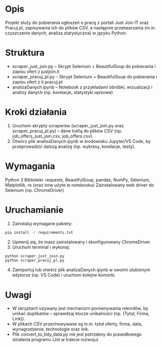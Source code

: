 # Opis
Projekt służy do pobierania ogłoszeń o pracę z portali Just Join IT oraz Pracuj.pl, zapisywania ich do plików CSV, a następnie przetwarzania (m.in. czyszczenie danych, analiza statystyczna) w języku Python.

# Struktura
* scraper_just_join.py – Skrypt Selenium + BeautifulSoup do pobierania i zapisu ofert z justjoin.it
* scraper_pracuj_pl.py – Skrypt Selenium + BeautifulSoup do pobierania i zapisu ofert z it.pracuj.pl
* analizaDanych.ipynb – Notebook z przykładami obróbki, wizualizacji i analizy danych (np. korelacje, statystyki opisowe)


# Kroki działania

1. Uruchom skrypty scraperów (scraper_just_join.py oraz scraper_pracuj_pl.py) – dane trafią do plików CSV (np. job_offers_just_join.csv, job_offers.csv).
2. Otwórz plik analizaDanych.ipynb w środowisku Jupyter/VS Code, by przeprowadzić dalszą analizę (np. wykresy, korelacje, testy).


# Wymagania
Python 3
Biblioteki: requests, BeautifulSoup, pandas, NumPy, Selenium, Matplotlib, re (oraz inne użyte w notebooku)
Zainstalowany web driver do Selenium (np. ChromeDriver)

# Uruchamianie 
1. Zainstaluj wymagane pakiety: 
``` bash
pip install -r requirements.txt
```

2. Upewnij się, że masz zainstalowany i skonfigurowany ChromeDriver.
3. Uruchom terminal i wykonaj:

``` bash
python scraper_just_join.py
python scraper_pracuj_pl.py
```

4. Zaimportuj lub otwórz plik analizaDanych.ipynb w swoimi ulubionym edytorze (np. VS Code) i uruchom kolejne komórki.

# Uwagi
* W skryptach używany jest mechanizm porównywania rekordów, by unikać duplikatów – sprawdzaj klucze unikalności (np. (Tytuł, Firma, Link)).
* W plikach CSV przechowywane są m.in. tytuł oferty, firma, data, wynagrodzenie, technologie oraz link.
* Plik convert_to_tidy_data.py nie jest potrzebny do prawidłowego działania programu (Jst w trakcie rozwoju)


